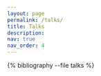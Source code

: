 ```yaml
---
layout: page
permalink: /talks/
title: Talks
description:
nav: true
nav_order: 4
---
```


<!-- _pages/talks.md -->
<div class="publications">

{% bibliography --file talks %}

</div>
